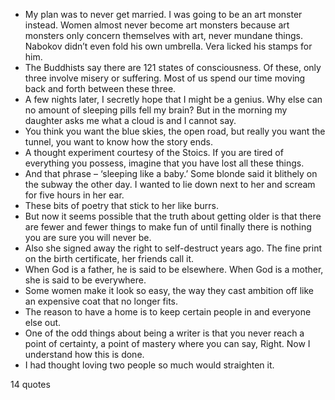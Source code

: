  - My plan was to never get married. I was going to be an art monster instead. Women almost never become art monsters because art monsters only concern themselves with art, never mundane things. Nabokov didn’t even fold his own umbrella. Vera licked his stamps for him.
 - The Buddhists say there are 121 states of consciousness. Of these, only three involve misery or suffering. Most of us spend our time moving back and forth between these three.
 - A few nights later, I secretly hope that I might be a genius. Why else can no amount of sleeping pills fell my brain? But in the morning my daughter asks me what a cloud is and I cannot say.
 - You think you want the blue skies, the open road, but really you want the tunnel, you want to know how the story ends.
 - A thought experiment courtesy of the Stoics. If you are tired of everything you possess, imagine that you have lost all these things.
 - And that phrase – ‘sleeping like a baby.’ Some blonde said it blithely on the subway the other day. I wanted to lie down next to her and scream for five hours in her ear.
 - These bits of poetry that stick to her like burrs.
 - But now it seems possible that the truth about getting older is that there are fewer and fewer things to make fun of until finally there is nothing you are sure you will never be.
 - Also she signed away the right to self-destruct years ago. The fine print on the birth certificate, her friends call it.
 - When God is a father, he is said to be elsewhere. When God is a mother, she is said to be everywhere.
 - Some women make it look so easy, the way they cast ambition off like an expensive coat that no longer fits.
 - The reason to have a home is to keep certain people in and everyone else out.
 - One of the odd things about being a writer is that you never reach a point of certainty, a point of mastery where you can say, Right. Now I understand how this is done.
 - I had thought loving two people so much would straighten it.

14 quotes
